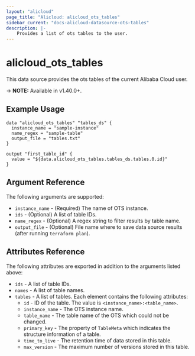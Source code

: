 ```yaml
---
layout: "alicloud"
page_title: "Alicloud: alicloud_ots_tables"
sidebar_current: "docs-alicloud-datasource-ots-tables"
description: |-
    Provides a list of ots tables to the user.
---
```


# alicloud\_ots\_tables

This data source provides the ots tables of the current Alibaba Cloud user.

-> **NOTE:** Available in v1.40.0+.

## Example Usage

```
data "alicloud_ots_tables" "tables_ds" {
  instance_name = "sample-instance"
  name_regex = "sample-table"
  output_file = "tables.txt"
}

output "first_table_id" {
  value = "${data.alicloud_ots_tables.tables_ds.tables.0.id}"
}
```

## Argument Reference

The following arguments are supported:

* `instance_name` - (Required) The name of OTS instance.
* `ids` - (Optional) A list of table IDs.
* `name_regex` - (Optional) A regex string to filter results by table name.
* `output_file` - (Optional) File name where to save data source results (after running `terraform plan`).

## Attributes Reference

The following attributes are exported in addition to the arguments listed above:

* `ids` - A list of table IDs.
* `names` - A list of table names.
* `tables` - A list of tables. Each element contains the following attributes:
  * `id` - ID of the table. The value is `<instance_name>:<table_name>`.
  * `instance_name` - The OTS instance name.
  * `table_name` - The table name of the OTS which could not be changed.
  * `primary_key` - The property of `TableMeta` which indicates the structure information of a table.
  * `time_to_live` - The retention time of data stored in this table.
  * `max_version` - The maximum number of versions stored in this table.
	
